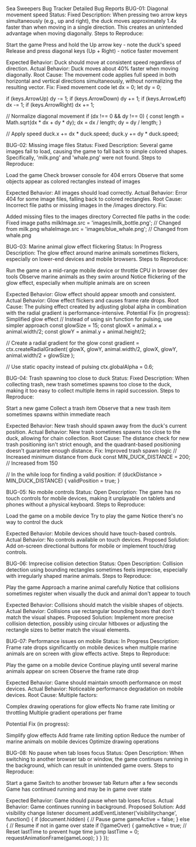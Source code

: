 Sea Sweepers Bug Tracker
Detailed Bug Reports
BUG-01: Diagonal movement speed
Status: Fixed
Description:
When pressing two arrow keys simultaneously (e.g., up and right), the duck moves approximately 1.4x faster than when moving in a single direction. This creates an unintended advantage when moving diagonally.
Steps to Reproduce:

Start the game
Press and hold the Up arrow key - note the duck's speed
Release and press diagonal keys (Up + Right) - notice faster movement

Expected Behavior:
Duck should move at consistent speed regardless of direction.
Actual Behavior:
Duck moves about 40% faster when moving diagonally.
Root Cause:
The movement code applies full speed in both horizontal and vertical directions simultaneously, without normalizing the resulting vector.
Fix:
Fixed movement code
let dx = 0;
let dy = 0;

if (keys.ArrowUp) dy -= 1;
if (keys.ArrowDown) dy += 1;
if (keys.ArrowLeft) dx -= 1;
if (keys.ArrowRight) dx += 1;

// Normalize diagonal movement
if (dx !== 0 && dy !== 0) {
    const length = Math.sqrt(dx * dx + dy * dy);
    dx = dx / length;
    dy = dy / length;
}

// Apply speed
duck.x += dx * duck.speed;
duck.y += dy * duck.speed;

BUG-02: Missing image files
Status: Fixed
Description:
Several game images fail to load, causing the game to fall back to simple colored shapes. Specifically, 'milk.png' and 'whale.png' were not found.
Steps to Reproduce:

Load the game
Check browser console for 404 errors
Observe that some objects appear as colored rectangles instead of images

Expected Behavior:
All images should load correctly.
Actual Behavior:
Error 404 for some image files, falling back to colored rectangles.
Root Cause:
Incorrect file paths or missing images in the /images directory.
Fix:

Added missing files to the images directory
Corrected file paths in the code:
Fixed image paths
milkImage.src = 'images/milk_bottle.png'; // Changed from milk.png
whaleImage.src = 'images/blue_whale.png'; // Changed from whale.png

BUG-03: Marine animal glow effect flickering
Status: In Progress
Description:
The glow effect around marine animals sometimes flickers, especially on lower-end devices and mobile browsers.
Steps to Reproduce:

Run the game on a mid-range mobile device or throttle CPU in browser dev tools
Observe marine animals as they swim around
Notice flickering of the glow effect, especially when multiple animals are on screen

Expected Behavior:
Glow effect should appear smooth and consistent.
Actual Behavior:
Glow effect flickers and causes frame rate drops.
Root Cause:
The pulsing effect created by adjusting global alpha in combination with the radial gradient is performance-intensive.
Potential Fix (in progress):
Simplified glow effect
// Instead of using sin function for pulsing, use simpler approach
const glowSize = 15;
const glowX = animal.x + animal.width/2;
const glowY = animal.y + animal.height/2;

// Create a radial gradient for the glow
const gradient = ctx.createRadialGradient(
    glowX, glowY, animal.width/2,
    glowX, glowY, animal.width/2 + glowSize
);

// Use static opacity instead of pulsing
ctx.globalAlpha = 0.6;

BUG-04: Trash spawning too close to duck
Status: Fixed
Description:
When collecting trash, new trash sometimes spawns too close to the duck, making it too easy to collect multiple items in rapid succession.
Steps to Reproduce:

Start a new game
Collect a trash item
Observe that a new trash item sometimes spawns within immediate reach

Expected Behavior:
New trash should spawn away from the duck's current position.
Actual Behavior:
New trash sometimes spawns too close to the duck, allowing for chain collection.
Root Cause:
The distance check for new trash positioning isn't strict enough, and the quadrant-based positioning doesn't guarantee enough distance.
Fix:
Improved trash spawn logic
// Increased minimum distance from duck
const MIN_DUCK_DISTANCE = 200; // Increased from 150

// In the while loop for finding a valid position:
if (duckDistance > MIN_DUCK_DISTANCE) {
    validPosition = true;
}

BUG-05: No mobile controls
Status: Open
Description:
The game has no touch controls for mobile devices, making it unplayable on tablets and phones without a physical keyboard.
Steps to Reproduce:

Load the game on a mobile device
Try to play the game
Notice there's no way to control the duck

Expected Behavior:
Mobile devices should have touch-based controls.
Actual Behavior:
No controls available on touch devices.
Proposed Solution:
Add on-screen directional buttons for mobile or implement touch/drag controls.

BUG-06: Imprecise collision detection
Status: Open
Description:
Collision detection using bounding rectangles sometimes feels imprecise, especially with irregularly shaped marine animals.
Steps to Reproduce:

Play the game
Approach a marine animal carefully
Notice that collisions sometimes register when visually the duck and animal don't appear to touch

Expected Behavior:
Collisions should match the visible shapes of objects.
Actual Behavior:
Collisions use rectangular bounding boxes that don't match the visual shapes.
Proposed Solution:
Implement more precise collision detection, possibly using circular hitboxes or adjusting the rectangle sizes to better match the visual elements.

BUG-07: Performance issues on mobile
Status: In Progress
Description:
Frame rate drops significantly on mobile devices when multiple marine animals are on screen with glow effects active.
Steps to Reproduce:

Play the game on a mobile device
Continue playing until several marine animals appear on screen
Observe the frame rate drop

Expected Behavior:
Game should maintain smooth performance on most devices.
Actual Behavior:
Noticeable performance degradation on mobile devices.
Root Cause:
Multiple factors:

Complex drawing operations for glow effects
No frame rate limiting or throttling
Multiple gradient operations per frame

Potential Fix (in progress):

Simplify glow effects
Add frame rate limiting option
Reduce the number of marine animals on mobile devices
Optimize drawing operations


BUG-08: No pause when tab loses focus
Status: Open
Description:
When switching to another browser tab or window, the game continues running in the background, which can result in unintended game overs.
Steps to Reproduce:

Start a game
Switch to another browser tab
Return after a few seconds
Game has continued running and may be in game over state

Expected Behavior:
Game should pause when tab loses focus.
Actual Behavior:
Game continues running in background.
Proposed Solution:
Add visibility change listener
document.addEventListener('visibilitychange', function() {
    if (document.hidden) {
        // Pause game
        gameActive = false;
    } else {
        // Resume if not in game over state
        if (!gameOver) {
            gameActive = true;
            // Reset lastTime to prevent huge time jump
            lastTime = 0;
            requestAnimationFrame(gameLoop);
        }
    }
});